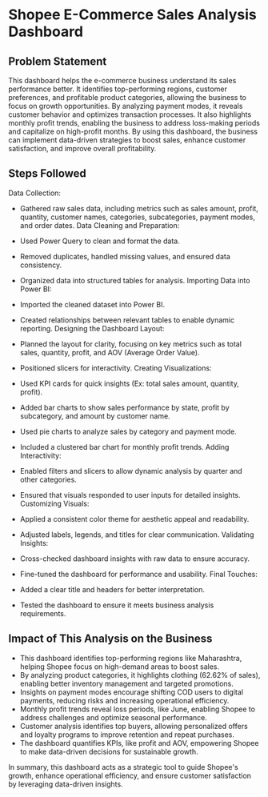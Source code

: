 
# Shopee E-Commerce Sales Analysis Dashboard

## Problem Statement

This dashboard helps the e-commerce business understand its sales performance better. It identifies top-performing regions, customer preferences, and profitable product categories, allowing the business to focus on growth opportunities. By analyzing payment modes, it reveals customer behavior and optimizes transaction processes. It also highlights monthly profit trends, enabling the business to address loss-making periods and capitalize on high-profit months. By using this dashboard, the business can implement data-driven strategies to boost sales, enhance customer satisfaction, and improve overall profitability.

## Steps Followed

Data Collection:
- Gathered raw sales data, including metrics such as sales amount, profit, quantity, customer names, categories, subcategories, payment modes, and order dates.
Data Cleaning and Preparation:

- Used Power Query to clean and format the data.
- Removed duplicates, handled missing values, and ensured data consistency.
- Organized data into structured tables for analysis.
Importing Data into Power BI:

- Imported the cleaned dataset into Power BI.
- Created relationships between relevant tables to enable dynamic reporting.
Designing the Dashboard Layout:

- Planned the layout for clarity, focusing on key metrics such as total sales, quantity, profit, and AOV (Average Order Value).
- Positioned slicers for interactivity.
Creating Visualizations:

- Used KPI cards for quick insights (Ex: total sales amount, quantity, profit).
- Added bar charts to show sales performance by state, profit by subcategory, and amount by customer name.
- Used pie charts to analyze sales by category and payment mode.
- Included a clustered bar chart for monthly profit trends.
Adding Interactivity:

- Enabled filters and slicers to allow dynamic analysis by quarter and other categories.
- Ensured that visuals responded to user inputs for detailed insights.
Customizing Visuals:

- Applied a consistent color theme for aesthetic appeal and readability.
- Adjusted labels, legends, and titles for clear communication.
Validating Insights:

- Cross-checked dashboard insights with raw data to ensure accuracy.
- Fine-tuned the dashboard for performance and usability.
Final Touches:

- Added a clear title and headers for better interpretation.
- Tested the dashboard to ensure it meets business analysis requirements.

## Impact of This Analysis on the Business

- This dashboard identifies top-performing regions like Maharashtra, helping Shopee focus on high-demand areas to boost sales.
- By analyzing product categories, it highlights clothing (62.62% of sales), enabling better inventory management and targeted promotions.
- Insights on payment modes encourage shifting COD users to digital payments, reducing risks and increasing operational efficiency.
- Monthly profit trends reveal loss periods, like June, enabling Shopee to address challenges and optimize seasonal performance.
- Customer analysis identifies top buyers, allowing personalized offers and loyalty programs to improve retention and repeat purchases.
- The dashboard quantifies KPIs, like profit and AOV, empowering Shopee to make data-driven decisions for sustainable growth.

In summary, this dashboard acts as a strategic tool to guide Shopee's growth, enhance operational efficiency, and ensure customer satisfaction by leveraging data-driven insights.
